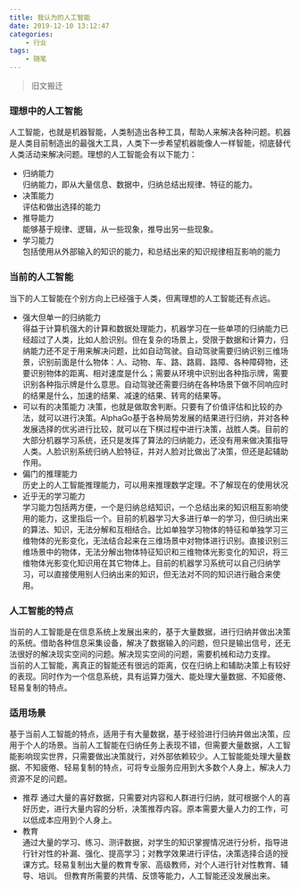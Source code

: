 ```yaml
---
title: 我认为的人工智能
date: 2019-12-10 13:12:47
categories: 
    - 行业
tags: 
    - 随笔
---
```


> 旧文搬迁
### 理想中的人工智能
人工智能，也就是机器智能，人类制造出各种工具，帮助人来解决各种问题。机器是人类目前制造出的最强大工具，人类下一步希望机器能像人一样智能，彻底替代人类活动来解决问题。理想的人工智能会有以下能力：
<!-- more -->
* 归纳能力      
归纳能力，即从大量信息、数据中，归纳总结出规律、特征的能力。
* 决策能力  
评估和做出选择的能力
* 推导能力  
能够基于规律、逻辑，从一些现象，推导出另一些现象。
* 学习能力  
包括使用从外部输入的知识的能力，和总结出来的知识规律相互影响的能力

### 当前的人工智能
当下的人工智能在个别方向上已经强于人类，但离理想的人工智能还有点远。
* 强大但单一的归纳能力  
得益于计算机强大的计算和数据处理能力，机器学习在一些单项的归纳能力已经超过了人类，比如人脸识别。但在复杂的场景上，受限于数据和计算力，归纳能力还不足于用来解决问题，比如自动驾驶。自动驾驶需要归纳识别三维场景，识别前面是什么物体：人、动物、车、路、路肩、路障、各种障碍物，还要识别物体的距离、相对速度是什么；需要从环境中识别出各种指示牌，需要识别各种指示牌是什么意思。自动驾驶还需要归纳在各种场景下做不同响应时的结果是什么，加速的结果、减速的结果、转弯的结果等。
* 可以有的决策能力
决策，也就是做取舍判断。只要有了价值评估和比较的办法，就可以进行决策。AlphaGo基于各种局势发展的结果进行归纳，并对各种发展选择的优劣进行比较，就可以在下棋过程中进行决策，战胜人类。目前的大部分机器学习系统，还只是发挥了算法的归纳能力，还没有用来做决策指导人类。人脸识别系统归纳人脸特征，并对人脸对比做出了决策，但还是起辅助作用。
* 偏门的推理能力  
历史上的人工智能推理能力，可以用来推理数学定理。不了解现在的使用状况
* 近乎无的学习能力  
学习能力包括两方便，一个是归纳总结知识，一个总结出来的知识相互影响使用的能力，这里指后一个。目前的机器学习大多进行单一的学习，但归纳出来的算法、知识，无法分解和互相结合。比如单独学习物体的特征和单独学习三维物体的光影变化，无法结合起来在三维场景中对物体进行识别。直接识别三维场景中的物体，无法分解出物体特征知识和三维物体光影变化的知识，将三维物体光影变化知识用在其它物体上。目前的机器学习系统可以自己归纳学习，可以直接使用别人归纳出来的知识，但无法对不同的知识进行融合来使用。

### 人工智能的特点
当前的人工智能是在信息系统上发展出来的，基于大量数据，进行归纳并做出决策的系统。借助各种信息采集设备，解决了数据输入的问题，但只是输出信号，还无法很好的解决现实空间的问题。解决现实空间的问题，需要机械和动力支撑。  
当前的人工智能，离真正的智能还有很远的距离，仅在归纳上和辅助决策上有较好的表现。同时作为一个信息系统，具有运算力强大、能处理大量数据、不知疲倦、轻易复制的特点。

### 适用场景
基于当前人工智能的特点，适用于有大量数据，基于经验进行归纳并做出决策，应用于个人的场景。当前人工智能在归纳任务上表现不错，但需要大量数据，人工智能影响现实世界，只需要做出决策就行，对外部依赖较少。人工智能能处理大量数据、不知疲倦、轻易复制的特点，可将专业服务应用到大多数个人身上，解决人力资源不足的问题。
* 推荐
通过大量的喜好数据，只需要对内容和人群进行归纳，就可根据个人的喜好历史，进行大量内容的分析，决策推荐内容。原本需要大量人力的工作，可以低成本应用到个人身上。 
* 教育  
通过大量的学习、练习、测评数据，对学生的知识掌握情况进行分析，指导进行针对性的补漏、强化、提高学习；对教学效果进行评估，决策选择合适的授课方式。轻易复制出大量的教育专家、高级教师，对个人进行针对性教育、辅导、培训。 但教育所需要的共情、反馈等能力，人工智能还没发展出来。